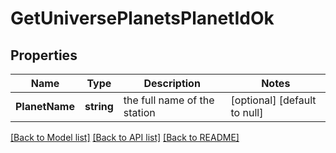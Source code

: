 # GetUniversePlanetsPlanetIdOk

## Properties
Name | Type | Description | Notes
------------ | ------------- | ------------- | -------------
**PlanetName** | **string** | the full name of the station | [optional] [default to null]

[[Back to Model list]](../README.md#documentation-for-models) [[Back to API list]](../README.md#documentation-for-api-endpoints) [[Back to README]](../README.md)


